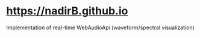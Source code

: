 # https://nadirB.github.io
Implementation of real-time WebAudioApi (waveform/spectral visualization)
